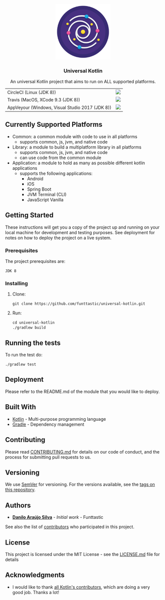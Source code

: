<p align="center">
  <a href="https://github.com/funttastic/universal-kotlin">
    <img src="resources/art/logo/logo.png" alt="Universal Kotlin Logo" width="180" height="180">
  </a>
</p>

<h3 align="center">Universal Kotlin</h3>

<p align="center">
  An universal Kotlin project that aims to run on ALL supported platforms.
</p>

<table>
	<tr>
		<td>
			<span>CircleCI (Linux (JDK 8))</span>
		</td>
		<td>
			<a href="https://circleci.com/gh/funttastic/universal-kotlin/tree/master">
				<img src="https://circleci.com/gh/funttastic/universal-kotlin/tree/master.svg?style=svg" />
			</a>
		</td>
	</tr>
	<tr>
		<td>
			<span>Travis (MacOS, XCode 9.3 (JDK 8))</span>
		</td>
		<td>
			<a href="https://travis-ci.com/funttastic/universal-kotlin">
				<img src="https://travis-ci.com/funttastic/universal-kotlin.svg?branch=master" />
			</a>
		</td>
	</tr>
	<tr>
		<td>
			<span>AppVeyour (Windows, Visual Studio 2017 (JDK 8))</span>
		</td>
		<td>
			<a href="https://ci.appveyor.com/project/funttastic/universal-kotlin/branch/master">
				<img src="https://ci.appveyor.com/api/projects/status/jkg4rkxt8m33jd69/branch/master?svg=true" />
			</a>
		</td>
	</tr>
</table>

## Currently Supported Platforms

- Common: a common module with code to use in all platforms
	- supports common, js, jvm, and native code
- Library: a module to build a multiplatform library in all platforms
	- supports common, js, jvm, and native code
	- can use code from the common module
- Application: a module to hold as many as possible different kotlin applications
	- supports the following applications:
		- Android
		- iOS
		- Spring Boot
		- JVM Terminal (CLI)
		- JavaScript Vanilla
	
## Getting Started

These instructions will get you a copy of the project up and running on your local machine for development and testing 
purposes. See deployment for notes on how to deploy the project on a live system.

### Prerequisites

The project prerequisites are:

```
JDK 8
```

### Installing

1. Clone:

	```
	git clone https://github.com/funttastic/universal-kotlin.git
	```

2. Run:

	```
	cd universal-kotlin
	./gradlew build
	```

## Running the tests

To run the test do:

```
./gradlew test
```

## Deployment

Please refer to the README.md of the module that you would like to deploy.

## Built With

* [Kotlin](https://kotlinlang.org/) - Multi-purpose programming language
* [Gradle](https://gradle.org/) - Dependency management

## Contributing

Please read [CONTRIBUTING.md](CONTRIBUTING.md) for details on our code of conduct, and the process for submitting pull requests to us.

## Versioning

We use [SemVer](http://semver.org/) for versioning. For the versions available, see the [tags on this repository](https://github.com/funttastic/universal-kotlin/tags). 

## Authors

* **[Danilo Araújo Silva](https://goo.gl/D0Oedt)** - *Initial work* - Funttastic

See also the list of [contributors](https://github.com/funttastic/universal-kotlin/graphs/contributors) who participated in this project.

## License

This project is licensed under the MIT License - see the [LICENSE.md](LICENSE.md) file for details

## Acknowledgments

* I would like to thank [all Kotlin's contributors](https://github.com/JetBrains/kotlin/graphs/contributors), 
	which are doing a very good job. Thanks a lot!
